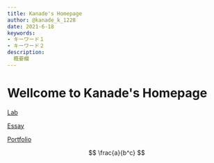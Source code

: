 ```yaml
---
title: Kanade's Homepage
author: @kanade_k_1228
date: 2021-6-18
keywords:
- キーワード１
- キーワード２
description: 
  概要欄
---
```


# Wellcome to Kanade's Homepage

[Lab](./Lab/)

[Essay](./Essay/)

[Portfolio](./Portfolio/)

$$
\frac{a}{b^c}
$$